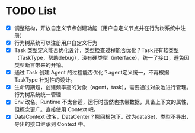 # TODO List
- [x] 调整结构，开放自定义节点创建功能（用户自定义节点并在行为树系统中注册）
- [x] 行为树系统可以注册用户自定义行为
- [x] Task 类型定义能否优化设计，类型检查过程能否优化？Task只有软类型（TaskType，帮助debug），没有硬类型（interface），统一了接口，避免因类型断言带来的开销。
- [x] 通过 Task 创建 Agent 的过程能否优化？agent定义统一，不再根据 TaskType 针对性的设计。
- [x] 生命周期短，创建频率高的对象（agent，task），需要通过对象池进行管理。行为树系统统一管理
- [x] Env 改名。Runtime 不太合适，运行时虽然也携带数据，具备上下文的属性，但概念更广。直接使用 Context 吧。
- [x] DataContext 改名，DataCenter？挪回根包下。改为dataSet，类型不导出，导出的接口继承到 Context 中。